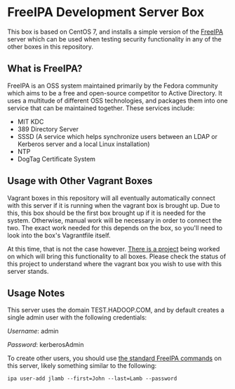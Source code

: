 # FreeIPA Development Server Box
This box is based on CentOS 7, and installs a simple version of the [FreeIPA](https://www.freeipa.org/page/Main_Page) server which can be used when testing security functionality in any of the other boxes in this repository.

## What is FreeIPA?
FreeIPA is an OSS system maintained primarily by the Fedora community which aims to be a free and open-source competitor to Active Directory. It uses a multitude of different OSS technologies, and packages them into one service that can be maintained together. These services include:

* MIT KDC
* 389 Directory Server
* SSSD (A service which helps synchronize users between an LDAP or Kerberos server and a local Linux installation)
* NTP
* DogTag Certificate System

## Usage with Other Vagrant Boxes
Vagrant boxes in this repository will all eventually automatically connect with this server if it is running when the vagrant box is brought up. Due to this, this box should be the first box brought up if it is needed for the system. Otherwise, manual work will be necessary in order to connect the two. The exact work needed for this depends on the box, so you'll need to look into the box's Vagrantfile itself.

At this time, that is not the case however. [There is a project](https://github.com/davidov541/HadoopOnVagrant/projects/2) being worked on which will bring this functionality to all boxes. Please check the status of this project to understand where the vagrant box you wish to use with this server stands.

## Usage Notes
This server uses the domain TEST.HADOOP.COM, and by default creates a single admin user with the following credentials:

*Username*: admin

*Password*: kerberosAdmin

To create other users, you should use [the standard FreeIPA commands](https://docs.fedoraproject.org/en-US/Fedora/15/html/FreeIPA_Guide/adding-users.html) on this server, likely something similar to the following:

```ipa user-add jlamb --first=John --last=Lamb --password```
